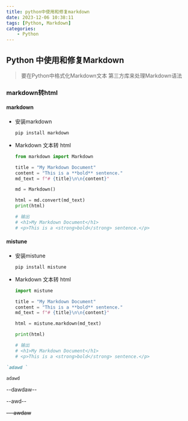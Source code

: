 ```yaml
---
title: python中使用和修复markdown
date: 2023-12-06 10:38:11
tags: [Python, Markdown]
categories:
    - Python
---
```


## Python 中使用和修复Markdown

> 要在Python中格式化Markdown文本 第三方库来处理Markdown语法

### markdown转html

#### markdown

- 安装markdown

    ```bash
    pip install markdown
    ```

- Markdown 文本转 html

    ```python
    from markdown import Markdown
    
    title = "My Markdown Document"
    content = "This is a **bold** sentence."
    md_text = f"# {title}\n\n{content}"
    
    md = Markdown()
    
    html = md.convert(md_text)
    print(html)
    
    # 输出
    # <h1>My Markdown Document</h1>
    # <p>This is a <strong>bold</strong> sentence.</p>
    
    ```



#### mistune

- 安装mistune

    ```bash
    pip install mistune
    ```

- Markdown 文本转 html

    ```python
    import mistune
    
    title = "My Markdown Document"
    content = "This is a **bold** sentence."
    md_text = f"# {title}\n\n{content}"
    
    html = mistune.markdown(md_text)
    
    print(html)
    
    # 输出
    # <h1>My Markdown Document</h1>
    # <p>This is a <strong>bold</strong> sentence.</p>
    ```

```markdown
`adawd `
```

`adawd`

--dawdaw--

--awd--

~~---awdaw~~

